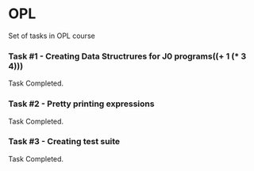 # OPL
Set of tasks in OPL course

### Task #1 - Creating Data Structrures for J0 programs((+ 1 (* 3 4)))
Task Completed.
### Task #2 - Pretty printing expressions
Task Completed.
### Task #3 - Creating test suite
Task Completed.